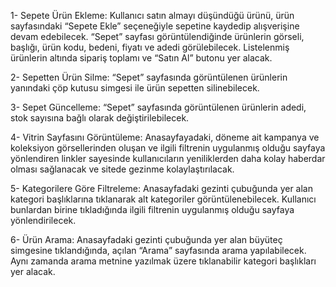 1- Sepete Ürün Ekleme: Kullanıcı satın almayı düşündüğü ürünü, ürün sayfasındaki “Sepete Ekle” seçeneğiyle sepetine kaydedip alışverişine devam edebilecek. “Sepet” sayfası görüntülendiğinde ürünlerin görseli, başlığı, ürün kodu, bedeni, fiyatı ve adedi görülebilecek. Listelenmiş ürünlerin altında sipariş toplamı ve “Satın Al” butonu yer alacak.

2- Sepetten Ürün Silme: “Sepet” sayfasında görüntülenen ürünlerin yanındaki çöp kutusu simgesi ile ürün sepetten silinebilecek.

3- Sepet Güncelleme: “Sepet” sayfasında görüntülenen ürünlerin adedi, stok sayısına bağlı olarak değiştirilebilecek.

4- Vitrin Sayfasını Görüntüleme: Anasayfayadaki, döneme ait kampanya ve koleksiyon görsellerinden oluşan ve ilgili filtrenin uygulanmış olduğu sayfaya yönlendiren linkler sayesinde kullanıcıların yeniliklerden daha kolay haberdar olması sağlanacak ve sitede gezinme kolaylaştırılacak.

5- Kategorilere Göre Filtreleme: Anasayfadaki gezinti çubuğunda yer alan kategori başlıklarına tıklanarak alt kategoriler görüntülenebilecek. Kullanıcı bunlardan birine tıkladığında ilgili filtrenin uygulanmış olduğu sayfaya yönlendirilecek. 

6- Ürün Arama: Anasayfadaki gezinti çubuğunda yer alan büyüteç simgesine tıklandığında, açılan “Arama” sayfasında arama yapılabilecek. Aynı zamanda arama metnine yazılmak üzere tıklanabilir kategori başlıkları yer alacak.
